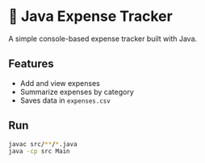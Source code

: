 # 🧮 Java Expense Tracker
A simple console-based expense tracker built with Java.

## Features
- Add and view expenses
- Summarize expenses by category
- Saves data in `expenses.csv`

## Run
```bash
javac src/**/*.java
java -cp src Main
